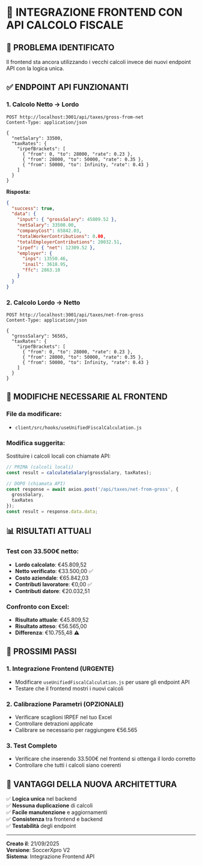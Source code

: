 # 🔗 INTEGRAZIONE FRONTEND CON API CALCOLO FISCALE

## 🎯 **PROBLEMA IDENTIFICATO**
Il frontend sta ancora utilizzando i vecchi calcoli invece dei nuovi endpoint API con la logica unica.

## ✅ **ENDPOINT API FUNZIONANTI**

### **1. Calcolo Netto → Lordo**
```
POST http://localhost:3001/api/taxes/gross-from-net
Content-Type: application/json

{
  "netSalary": 33500,
  "taxRates": {
    "irpefBrackets": [
      { "from": 0, "to": 28000, "rate": 0.23 },
      { "from": 28000, "to": 50000, "rate": 0.35 },
      { "from": 50000, "to": Infinity, "rate": 0.43 }
    ]
  }
}
```

**Risposta:**
```json
{
  "success": true,
  "data": {
    "input": { "grossSalary": 45809.52 },
    "netSalary": 33500.00,
    "companyCost": 65842.03,
    "totalWorkerContributions": 0.00,
    "totalEmployerContributions": 20032.51,
    "irpef": { "net": 12309.52 },
    "employer": {
      "inps": 13550.46,
      "inail": 3618.95,
      "ffc": 2863.10
    }
  }
}
```

### **2. Calcolo Lordo → Netto**
```
POST http://localhost:3001/api/taxes/net-from-gross
Content-Type: application/json

{
  "grossSalary": 56565,
  "taxRates": {
    "irpefBrackets": [
      { "from": 0, "to": 28000, "rate": 0.23 },
      { "from": 28000, "to": 50000, "rate": 0.35 },
      { "from": 50000, "to": Infinity, "rate": 0.43 }
    ]
  }
}
```

## 🔧 **MODIFICHE NECESSARIE AL FRONTEND**

### **File da modificare:**
- `client/src/hooks/useUnifiedFiscalCalculation.js`

### **Modifica suggerita:**
Sostituire i calcoli locali con chiamate API:

```javascript
// PRIMA (calcoli locali)
const result = calculateSalary(grossSalary, taxRates);

// DOPO (chiamata API)
const response = await axios.post('/api/taxes/net-from-gross', {
  grossSalary,
  taxRates
});
const result = response.data.data;
```

## 📊 **RISULTATI ATTUALI**

### **Test con 33.500€ netto:**
- **Lordo calcolato**: €45.809,52
- **Netto verificato**: €33.500,00 ✅
- **Costo aziendale**: €65.842,03
- **Contributi lavoratore**: €0,00 ✅
- **Contributi datore**: €20.032,51

### **Confronto con Excel:**
- **Risultato attuale**: €45.809,52
- **Risultato atteso**: €56.565,00
- **Differenza**: €10.755,48 ⚠️

## 🎯 **PROSSIMI PASSI**

### **1. Integrazione Frontend (URGENTE)**
- Modificare `useUnifiedFiscalCalculation.js` per usare gli endpoint API
- Testare che il frontend mostri i nuovi calcoli

### **2. Calibrazione Parametri (OPZIONALE)**
- Verificare scaglioni IRPEF nel tuo Excel
- Controllare detrazioni applicate
- Calibrare se necessario per raggiungere €56.565

### **3. Test Completo**
- Verificare che inserendo 33.500€ nel frontend si ottenga il lordo corretto
- Controllare che tutti i calcoli siano coerenti

## 🚀 **VANTAGGI DELLA NUOVA ARCHITETTURA**

✅ **Logica unica** nel backend  
✅ **Nessuna duplicazione** di calcoli  
✅ **Facile manutenzione** e aggiornamenti  
✅ **Consistenza** tra frontend e backend  
✅ **Testabilità** degli endpoint  

---
**Creato il**: 21/09/2025  
**Versione**: SoccerXpro V2  
**Sistema**: Integrazione Frontend API











